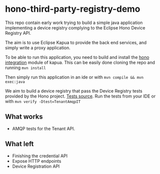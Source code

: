 # hono-third-party-registry-demo

This repo contain early work trying to build a simple java application implementing a device registry complying to the Eclipse Hono Device Registry API.

The aim is to use Eclipse Kapua to provide the back end services, and simply write a proxy application. 

To be able to run this application, you need to build and install the [hono integration](https://github.com/jbtrystram/kapua/tree/feature-eclipseiot/extras/hono-integration) module of kapua.
This can be easily done cloning the repo and running `mvn install`

Then simply run this application in an ide or with `mvn compile && mvn exec:java`

We aim to build a device registry that pass the Device Registry tests provided by the Hono project. [Tests source](https://github.com/eclipse/hono/tree/master/tests/src/test/java/org/eclipse/hono/tests/registry).
Run the tests from your IDE or with `mvn verify -Dtest=TenantAmqpIT`


## What works

* AMQP tests for the Tenant API.


## What left

* Finishing the credential API
* Expose HTTP endpoints
* Device Registration API
